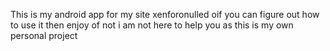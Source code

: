 This is my android app for my site xenforonulled oif you can figure out how to use it then enjoy of not i am not here to help you as this is my own personal project
